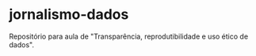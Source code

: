 # jornalismo-dados
Repositório para aula de "Transparência, reprodutibilidade e uso ético de dados".
